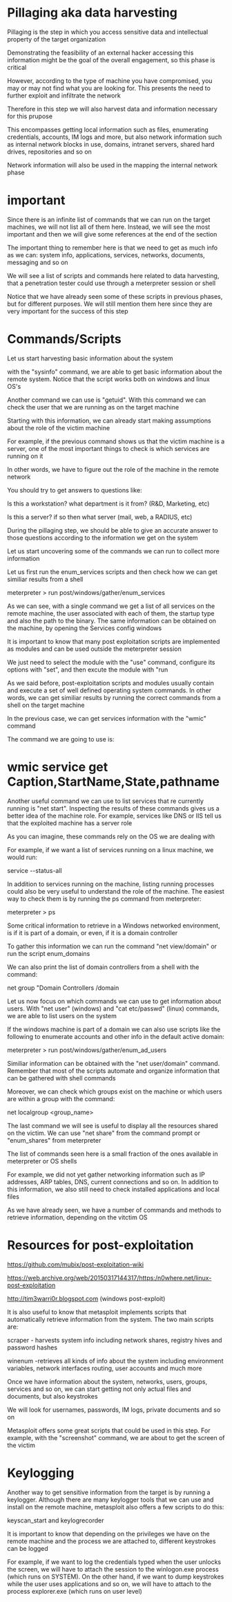 

# Pillaging aka data harvesting


Pillaging is the step in which you access sensitive data and intellectual
property of the target organization

Demonstrating the feasibility of an external hacker accessing this information
might be the goal of the overall engagement, so this phase is critical


However, according to the type of machine you have compromised, you may or may 
not find what you are looking for. This presents the need to further exploit and
infiltrate the network

Therefore in this step we will also harvest data and information necessary for 
this prupose 


This encompasses getting local information such as files, enumerating
credentials, accounts, IM logs and more, but also network information such as 
internal network blocks in use, domains, intranet servers, shared hard drives, 
repositories and so on

Network information will also be used in the mapping the internal network phase


# important 

Since there is an infinite list of commands that we can run on the target
machines, we will not list all of them here. Instead, we will see the most
important and then we will give some references at the end of the section 

The important thing to remember here is that we need to get as much info as 
we can: system info, applications, services, networks, documents, messaging 
and so on 



We will see a list of scripts and commands here related to data harvesting, that 
a penetration tester could use through a meterpreter session or shell

Notice that we have already seen some of these scripts in previous phases, but
for different purposes. We will still mention them here since they are very
important for the success of this step


# Commands/Scripts 

Let us start harvesting basic information about the system 

with the "sysinfo" command, we are able to get basic information about the
remote system. Notice that the script works both on windows and linux OS's

Another command we can use is "getuid". With this command we can check the user 
that we are running as on the target machine 

Starting with this information, we can already start making assumptions about
the role of the victim machine

For example, if the previous command shows us that the victim machine is a
server, one of the most important things to check is which services are running 
on it

In other words, we have to figure out the role of the machine in the remote
network 


You should try to get answers to questions like: 

Is this a workstation? what department is it from? (R&D, Marketing, etc)

Is this a server? if so then what server (mail, web, a RADIUS, etc)


During the pillaging step, we should be able to give an accurate answer to those 
questions according to the information we get on the system

Let us start uncovering some of the commands we can run to collect more
information 



Let us first run the enum_services scripts and then check how we can get similiar
results from a shell 

meterpreter > run post/windows/gather/enum_services

As we can see, with a single command we get a list of all services on the remote
machine, the user associated with each of them, the startup type and also the 
path to the binary. The same information can be obtained on the machine, by
opening the Services config windows


It is important to know that many post exploitation scripts are implemented as 
modules and can be used outside the meterpreter session 

We just need to select the module with the "use" command, configure its options
with "set", and then excute the module with "run


As we said before, post-exploitation scripts and modules usually contain and 
execute a set of well defined operating system commands. In other words, we can
get similiar results by running the correct commands from a shell on the target 
machine

In the previous case, we can get services information with the "wmic" command


The command we are going to use is: 

# wmic service get Caption,StartName,State,pathname

Another useful command we can use to list services that re currently running is
"net start". Inspecting the results of these commands gives us a better idea of
the machine role. For example, services like DNS or IIS tell us that the
exploited machine has a server role


As you can imagine, these commands rely on the OS we are dealing with

For example, if we want a list of services running on a linux machine, we would 
run: 

service --status-all

In addition to services running on the machine, listing running processes 
could also be very useful to understand the role of the machine. The easiest way
to check them is by running the ps command from meterpreter: 

meterpreter > ps


Some critical information to retrieve in a Windows networked environment, is if 
it is part of a domain, or even, if it is a domain controller

To gather this information we can run the command "net view/domain" or run the 
script enum_domains 

We can also print the list of domain controllers from a shell with the command: 

net group "Domain Controllers /domain


Let us now focus on which commands we can use to get information about users. 
With "net user" (windows) and "cat etc/passwd" (linux) commands, we are able 
to list users on the system 

If the windows machine is part of a domain we can also use scripts like the 
following to enumerate accounts and other info in the default active domain:


meterpreter > run post/windows/gather/enum_ad_users


Similiar information can be obtained with the "net user/domain" command.
Remember that most of the scripts automate and organize information that can be
gathered with shell commands 

Moreover, we can check which groups exist on the machine or which users are
within a group with the command: 

net localgroup <group_name>


The last command we will see is useful to display all the resources shared on
the victim. We can use "net share" from the command prompt or "enum_shares" from
meterpreter 


The list of commands seen here is a small fraction of the ones available in
meterpreter or OS shells 

For example, we did not yet gather networking information such as IP addresses, 
ARP tables, DNS, current connections and so on. In addition to this information, 
we also still need to check installed applications and local files

As we have already seen, we have a number of commands and methods to retrieve
information, depending on the vitctim OS



# Resources for post-exploitation 

https://github.com/mubix/post-exploitation-wiki

https://web.archive.org/web/20150317144317/https:/n0where.net/linux-post-exploitation

http://tim3warri0r.blogspot.com   (windows post-exploit)


It is also useful to know that metasploit implements scripts that automatically
retrieve information from the system. The two main scripts are: 

scraper - harvests system info including network shares, registry hives and 
password hashes 

winenum -retrieves all kinds of info about the system including environment 
variables, network interfaces routing, user accounts and much more


Once we have information about the system, networks, users, groups, services and 
so on, we can start getting not only actual files and documents, but also 
keystrokes

We will look for usernames, passwords, IM logs, private documents and so on 


Metasploit offers some great scripts that could be used in this step. For
example, with the "screenshot" command, we are about to get the screen of the
victim 


# Keylogging 


Another way to get sensitive information from the target is by running a 
keylogger. Although there are many keylogger tools that we can use and install
on the remote machine, metasploit also offers a few scripts to do this: 

keyscan_start and keylogrecorder

It is important to know that depending on the privileges we have on the remote
machine and the process we are attached to, different keystrokes can be logged



For example, if we want to log the credentials typed when the user unlocks the 
screen, we will have to attach the session to the winlogon.exe process (which
runs on SYSTEM). On the other hand, if we want to dump keystrokes while the user
uses applications and so on, we will have to attach to the process explorer.exe 
(which runs on user level) 

